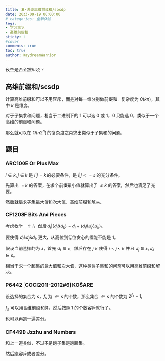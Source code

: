 ```yaml
---
title: 真·浅谈高维前缀和/sosdp
date: 2023-09-19 00:00:00
# categories: 全新体验
tags:
- 学习笔记
- 高维前缀和
sticky: 1
#cover
comments: true
toc: true
author: DaydreamWarrior
---
```


夜空是否全然知晓？

## 高维前缀和/sosdp

计算高维前缀和可以不用容斥，而是对每一维分别做前缀和，复杂度为 $O(kn)$，其中 $k$ 是维度。

对于子集求和问题，相当于二进制下的 $1$ 可以选 $0$ 或 $1$，$0$ 只能选 $0$，类似于一个高维的前缀和问题。

那么就可以在 $O(n 2^n)$ 的复杂度之内求出类似于子集和的问题。

## 题目

### ARC100E Or Plus Max 

$i \in k,j \in k$ 是 $i | j = k$ 的必要条件，是 $i|j<=k$ 的充分条件。

先算出 $=k$ 的答案，在求个前缀最小值就算出了 $\leq k$ 的答案，然后也满足了充要。

然后就是求子集最大值和次大值，高维前缀和解决。

### CF1208F Bits And Pieces

考虑枚举一个 $i$，然后 $d_i|(d_j \& d_k)=d_i+(d_i \& d_j \& d_k)$。

要使得 $d_i \& d_j \& d_k$ 更大，从高位到低位贪心的看能不能是 $1$。

假设当前选择的为 $s$，首先 $d_i \in s$，然后存在 $j,k$ 使得 $i < j < k$ 并且 $d_j \in s,d_k \in s$。

相当于求一个超集的最大值和次大值，这种类似子集和的问题可以用高维前缀和解决。

### P6442 [COCI2011-2012#6] KOŠARE

设选择的集合为 $s$，$f_s$ 为 $\in s$ 的个数，那么集合 $\in s$ 的个数为 $2^{f_s}-1$。

$f_s$ 可以用高维前缀和算，然后按照 $1$ 的个数容斥就行了。

也可以再跑一遍差分。

### CF449D Jzzhu and Numbers

和上一道类似，不过不是跑子集是跑超集。

然后跑容斥或者差分。